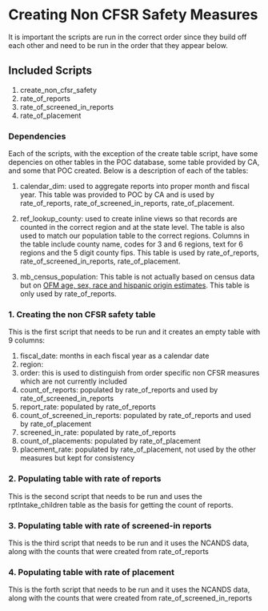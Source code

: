 # Creating Non CFSR Safety Measures

It is important the scripts are run in the correct order since they build off each other and need to be run in the order that they appear below.

## Included Scripts
    
1. create_non_cfsr_safety
2. rate_of_reports
3. rate_of_screened_in_reports
4. rate_of_placement

### Dependencies

Each of the scripts, with the exception of the create table script, have some depencies on other tables in the POC database, some table provided by CA, and some that POC created. Below is a description of each of the tables:

1. calendar_dim: used to aggregate reports into proper month and fiscal year. This table was provided to POC by CA and is used by rate_of_reports, rate_of_screened_in_reports, rate_of_placement.

2. ref_lookup_county: used to create inline views so that records are counted in the correct region and at the state level. The table is also used to match our population table to the correct regions. Columns in the table include county name, codes for 3 and 6 regions, text for 6 regions and the 5 digit county fips. This table is used by rate_of_reports, rate_of_screened_in_reports, rate_of_placement.

3. mb_census_population: This table is not actually based on census data but on [OFM age, sex, race and hispanic origin estimates](http://www.ofm.wa.gov/pop/asr/default.asp). This table is only used by rate_of_reports.

### 1. Creating the non CFSR safety table

This is the first script that needs to be run and it creates an empty table with 9 columns:

1. fiscal_date: months in each fiscal year as a calendar date
2. region: 
3. order: this is used to distinguish from order specific non CFSR measures which are not currently included
4. count_of_reports: populated by rate_of_reports and used by rate_of_screened_in_reports
5. report_rate: populated by rate_of_reports
6. count_of_screened_in_reports: populated by rate_of_reports and used by rate_of_placement
7. screened_in_rate: populated by rate_of_reports
8. count_of_placements: populated by rate_of_placement
9. placement_rate: populated by rate_of_placement, not used by the other measures but kept for consistency

### 2. Populating table with rate of reports

This is the second script that needs to be run and uses the rptIntake_children table as the basis for getting the count of reports. 

### 3. Populating table with rate of screened-in reports

This is the third script that needs to be run and it uses the NCANDS data, along with the counts that were created from rate_of_reports

### 4. Populating table with rate of placement

This is the forth script that needs to be run and it uses the NCANDS data, along with the counts that were created from rate_of_screened_in_reports

